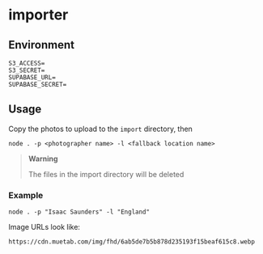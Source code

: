 # importer

## Environment

```
S3_ACCESS=
S3_SECRET=
SUPABASE_URL=
SUPABASE_SECRET=
```

## Usage

Copy the photos to upload to the `import` directory, then

```
node . -p <photographer name> -l <fallback location name>
```

> **Warning**
>
> The files in the import directory will be deleted

### Example

```
node . -p "Isaac Saunders" -l "England"
```

Image URLs look like:

```
https://cdn.muetab.com/img/fhd/6ab5de7b5b878d235193f15beaf615c8.webp
```